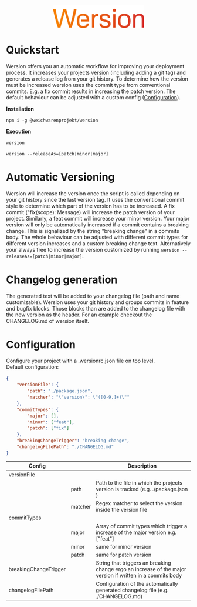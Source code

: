 <div align="center">
    <br>
    <img src="logo.png" width="250" alt=""/>
</div>

# Quickstart

Wersion offers you an automatic workflow for improving your deployment process. It increases your projects version (including adding a git tag) and generates a release log from your git history.
To determine how the version must be increased wersion uses the commit type from conventional commits. E.g. a fix commit results in increasing the patch version. The default behaviour can be adjusted with a custom config ([Configuration](#configuration)).

**Installation**

```
npm i -g @weichwarenprojekt/wersion
```

**Execution**

```
wersion
```

```
wersion --releaseAs=[patch|minor|major]
```

# Automatic Versioning

Wersion will increase the version once the script is called depending on your git history since the last version tag.
It uses the conventional commit style to determine which part of the version has to be increased. A fix commit ("fix(scope): Message) will increase the patch version of your project. Similarly, a feat commit will increase your minor version. Your major version will only be automatically increased if a commit contains a breaking change. This is signalized by the string "breaking change" in a commits body.
The whole behaviour can be adjusted with different commit types for different version increases and a custom breaking change text.
Alternatively your always free to increase the version customized by running `wersion --releaseAs=[patch|minor|major]`.

# Changelog generation

The generated text will be added to your changelog file (path and name customizable). Wersion uses your git history and groups commits in feature and bugfix blocks. Those blocks than are added to the changelog file with the new version as the header.
For an example checkout the CHANGELOG.md of wersion itself.

# Configuration

Configure your project with a .wersionrc.json file on top level. \
Default configuration:

```json
{
    "versionFile": {
        "path": "./package.json",
        "matcher": "\"version\": \"([0-9.]+)\""
    },
    "commitTypes": {
        "major": [],
        "minor": ["feat"],
        "patch": ["fix"]
    },
    "breakingChangeTrigger": "breaking change",
    "changelogFilePath": "./CHANGELOG.md"
}
```

| Config                |         | Description                                                                                                |
|-----------------------|---------|------------------------------------------------------------------------------------------------------------|
| versionFile           |         |                                                                                                            |
|                       | path    | Path to the file in which the projects version is tracked (e.g. ./package.json )                           |
|                       | matcher | Regex matcher to select the version inside the version file                                                |
| commitTypes           |         |                                                                                                            |
|                       | major   | Array of commit types which trigger a increase of the major version e.g. ["feat"]                          |
|                       | minor   | same for minor version                                                                                     |
|                       | patch   | same for patch version                                                                                     |
| breakingChangeTrigger |         | String that triggers an breaking change ergo an increase of the major version if written in a commits body |
| changelogFilePath     |         | Configuration of the automatically generated changelog file (e.g. ./CHANGELOG.md)                          |
